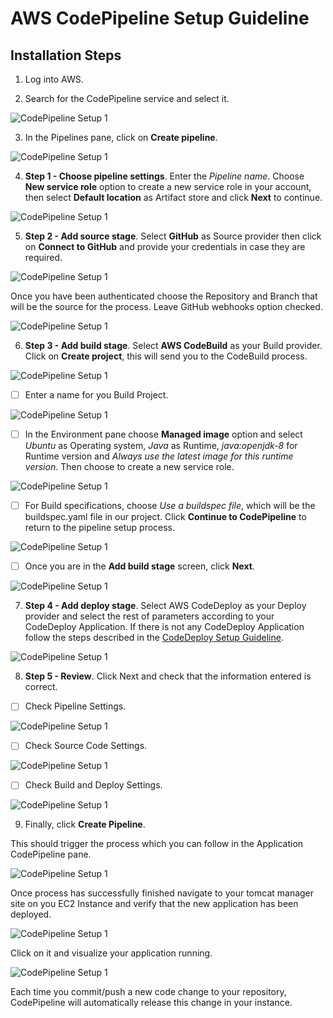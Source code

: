 # AWS CodePipeline Setup Guideline

## Installation Steps

  1. Log into AWS.

  2. Search for the CodePipeline service and select it.

![CodePipeline Setup 1](screenshots/CP01.png)

  3. In the Pipelines pane, click on **Create pipeline**.

![CodePipeline Setup 1](screenshots/CP02.png)

  4. **Step 1 - Choose pipeline settings**. Enter the *Pipeline name*. Choose **New service role** option to create a new service role in your account, then select **Default location** as Artifact store and click **Next** to continue.

![CodePipeline Setup 1](screenshots/CP03.png)

  5. **Step 2 - Add source stage**. Select **GitHub** as Source provider then click on **Connect to GitHub** and provide your credentials in case they are required.

![CodePipeline Setup 1](screenshots/CP04.png)

  Once you have been authenticated choose the Repository and Branch that will be the source for the process. Leave GitHub webhooks option checked.

![CodePipeline Setup 1](screenshots/CP05.png)

  6. **Step 3 - Add build stage**. Select **AWS CodeBuild** as your Build provider. Click on **Create project**, this will send you to the CodeBuild process.

![CodePipeline Setup 1](screenshots/CP06.png)

  - [ ] Enter a name for you Build Project.

![CodePipeline Setup 1](screenshots/CB001.png)

  - [ ] In the Environment pane choose **Managed image** option and select *Ubuntu* as Operating system, *Java* as Runtime, *java:openjdk-8* for Runtime version and *Always use the latest image for this runtime version*. Then choose to create a new service role.

![CodePipeline Setup 1](screenshots/CB002.png)

  - [ ] For Build specifications, choose *Use a buildspec file*, which will be the buildspec.yaml file in our project. Click **Continue to CodePipeline** to return to the pipeline setup process.

![CodePipeline Setup 1](screenshots/CB003.png)

  - [ ] Once you are in the **Add build stage** screen, click **Next**.

![CodePipeline Setup 1](screenshots/CP07.png)

   7. **Step 4 - Add deploy stage**. Select AWS CodeDeploy as your Deploy provider and select the rest of parameters according to your CodeDeploy Application. If there is not any CodeDeploy Application follow the steps described in the [CodeDeploy Setup Guideline](CodeDeploySetup.md).

![CodePipeline Setup 1](screenshots/CP08.png)

   8. **Step 5 - Review**. Click Next and check that the information entered is correct.

  - [ ] Check Pipeline Settings.

![CodePipeline Setup 1](screenshots/CP09-1.png)

  - [ ] Check Source Code Settings.

![CodePipeline Setup 1](screenshots/CP09-2.png)

  - [ ] Check Build and Deploy Settings.

![CodePipeline Setup 1](screenshots/CP09-3.png)

   9. Finally, click **Create Pipeline**.

This should trigger the process which you can follow in the Application CodePipeline pane.

![CodePipeline Setup 1](screenshots/CP010.png)

Once process has successfully finished navigate to your tomcat manager site on you EC2 Instance and verify that the new application has been deployed.

![CodePipeline Setup 1](screenshots/CP011.png)

Click on it and visualize your application running.

![CodePipeline Setup 1](screenshots/CP012.png)

Each time you commit/push a new code change to your repository, CodePipeline will automatically release this change in your instance.